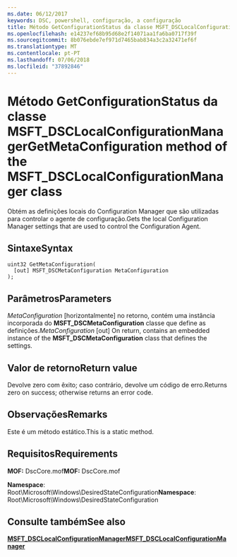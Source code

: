 ```yaml
---
ms.date: 06/12/2017
keywords: DSC, powershell, configuração, a configuração
title: Método GetConfigurationStatus da classe MSFT_DSCLocalConfigurationManager
ms.openlocfilehash: e14237ef68b95d68e2f14071aa1fa6ba0717f39f
ms.sourcegitcommit: 8b076ebde7ef971d7465bab834a3c2a32471ef6f
ms.translationtype: MT
ms.contentlocale: pt-PT
ms.lasthandoff: 07/06/2018
ms.locfileid: "37892846"
---
```

# <a name="getmetaconfiguration-method-of-the-msftdsclocalconfigurationmanager-class"></a><span data-ttu-id="3c73c-103">Método GetConfigurationStatus da classe MSFT_DSCLocalConfigurationManager</span><span class="sxs-lookup"><span data-stu-id="3c73c-103">GetMetaConfiguration method of the MSFT_DSCLocalConfigurationManager class</span></span>

<span data-ttu-id="3c73c-104">Obtém as definições locais do Configuration Manager que são utilizadas para controlar o agente de configuração.</span><span class="sxs-lookup"><span data-stu-id="3c73c-104">Gets the local Configuration Manager settings that are used to control the Configuration Agent.</span></span>

## <a name="syntax"></a><span data-ttu-id="3c73c-105">Sintaxe</span><span class="sxs-lookup"><span data-stu-id="3c73c-105">Syntax</span></span>

```mof
uint32 GetMetaConfiguration(
  [out] MSFT_DSCMetaConfiguration MetaConfiguration
);
```

## <a name="parameters"></a><span data-ttu-id="3c73c-106">Parâmetros</span><span class="sxs-lookup"><span data-stu-id="3c73c-106">Parameters</span></span>

<span data-ttu-id="3c73c-107">*MetaConfiguration* \[horizontalmente\] no retorno, contém uma instância incorporada do **MSFT_DSCMetaConfiguration** classe que define as definições.</span><span class="sxs-lookup"><span data-stu-id="3c73c-107">*MetaConfiguration* \[out\] On return, contains an embedded instance of the **MSFT_DSCMetaConfiguration** class that defines the settings.</span></span>

## <a name="return-value"></a><span data-ttu-id="3c73c-108">Valor de retorno</span><span class="sxs-lookup"><span data-stu-id="3c73c-108">Return value</span></span>

<span data-ttu-id="3c73c-109">Devolve zero com êxito; caso contrário, devolve um código de erro.</span><span class="sxs-lookup"><span data-stu-id="3c73c-109">Returns zero on success; otherwise returns an error code.</span></span>

## <a name="remarks"></a><span data-ttu-id="3c73c-110">Observações</span><span class="sxs-lookup"><span data-stu-id="3c73c-110">Remarks</span></span>

<span data-ttu-id="3c73c-111">Este é um método estático.</span><span class="sxs-lookup"><span data-stu-id="3c73c-111">This is a static method.</span></span>

## <a name="requirements"></a><span data-ttu-id="3c73c-112">Requisitos</span><span class="sxs-lookup"><span data-stu-id="3c73c-112">Requirements</span></span>

<span data-ttu-id="3c73c-113">**MOF:** DscCore.mof</span><span class="sxs-lookup"><span data-stu-id="3c73c-113">**MOF:** DscCore.mof</span></span>

<span data-ttu-id="3c73c-114">**Namespace**: Root\Microsoft\Windows\DesiredStateConfiguration</span><span class="sxs-lookup"><span data-stu-id="3c73c-114">**Namespace**: Root\Microsoft\Windows\DesiredStateConfiguration</span></span>

## <a name="see-also"></a><span data-ttu-id="3c73c-115">Consulte também</span><span class="sxs-lookup"><span data-stu-id="3c73c-115">See also</span></span>

[<span data-ttu-id="3c73c-116">**MSFT_DSCLocalConfigurationManager**</span><span class="sxs-lookup"><span data-stu-id="3c73c-116">**MSFT_DSCLocalConfigurationManager**</span></span>](msft-dsclocalconfigurationmanager.md)